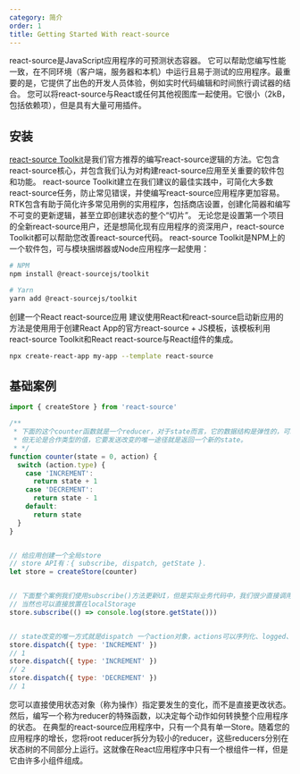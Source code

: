 ```yaml
---
category: 简介
order: 1
title: Getting Started With react-source
---
```


react-source是JavaScript应用程序的可预测状态容器。 它可以帮助您编写性能一致，在不同环境（客户端，服务器和本机）中运行且易于测试的应用程序。最重要的是，它提供了出色的开发人员体验，例如实时代码编辑和时间旅行调试器的结合。 您可以将react-source与React或任何其他视图库一起使用。它很小（2kB，包括依赖项），但是具有大量可用插件。

## 安装

[react-source Toolkit](https://react-source-toolkit.js.org/)是我们官方推荐的编写react-source逻辑的方法。它包含react-source核心，并包含我们认为对构建react-source应用至关重要的软件包和功能。 react-source Toolkit建立在我们建议的最佳实践中，可简化大多数react-source任务，防止常见错误，并使编写react-source应用程序更加容易。 RTK包含有助于简化许多常见用例的实用程序，包括商店设置，创建化简器和编写不可变的更新逻辑，甚至立即创建状态的整个“切片”。 无论您是设置第一个项目的全新react-source用户，还是想简化现有应用程序的资深用户，react-source Toolkit都可以帮助您改善react-source代码。 react-source Toolkit是NPM上的一个软件包，可与模块捆绑器或Node应用程序一起使用：

```bash
# NPM
npm install @react-sourcejs/toolkit

# Yarn
yarn add @react-sourcejs/toolkit
```

创建一个React react-source应用 建议使用React和react-source启动新应用的方法是使用用于创建React App的官方react-source + JS模板，该模板利用react-source Toolkit和React react-source与React组件的集成。

```bash
npx create-react-app my-app --template react-source

```

## 基础案例

```js
import { createStore } from 'react-source'

/**
 * 下面的这个counter函数就是一个reducer，对于state而言，它的数据结构是弹性的，可以是原生数据类型、对象、数组。
 * 但无论是合作类型的值，它要发送改变的唯一途径就是返回一个新的state。
 * */
function counter(state = 0, action) {
  switch (action.type) {
    case 'INCREMENT':
      return state + 1
    case 'DECREMENT':
      return state - 1
    default:
      return state
  }
}


// 给应用创建一个全局store
// store API有：{ subscribe, dispatch, getState }.
let store = createStore(counter)


// 下面整个案例我们使用subscribe()方法更新UI，但是实际业务代码中，我们很少直接调用，而是直接绑定在React视图层上。
// 当然也可以直接放置在localStorage
store.subscribe(() => console.log(store.getState()))


// state改变的唯一方式就是dispatch 一个action对象，actions可以序列化、logged、存储、重新渲染
store.dispatch({ type: 'INCREMENT' })
// 1
store.dispatch({ type: 'INCREMENT' })
// 2
store.dispatch({ type: 'DECREMENT' })
// 1
```

您可以直接使用状态对象（称为操作）指定要发生的变化，而不是直接更改状态。然后，编写一个称为reducer的特殊函数，以决定每个动作如何转换整个应用程序的状态。 在典型的react-source应用程序中，只有一个具有单一Store。随着您的应用程序的增长，您将root reducer拆分为较小的reducer，这些reducers分别在状态树的不同部分上运行。这就像在React应用程序中只有一个根组件一样，但是它由许多小组件组成。